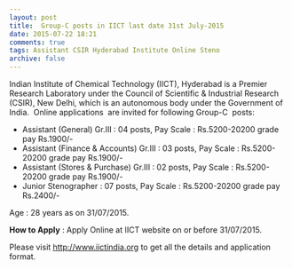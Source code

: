 ```yaml
---
layout: post
title:  Group-C posts in IICT last date 31st July-2015
date: 2015-07-22 18:21
comments: true
tags: Assistant CSIR Hyderabad Institute Online Steno
archive: false
---
```


Indian Institute of Chemical Technology (IICT), Hyderabad is a Premier Research Laboratory under the Council of Scientific & Industrial Research (CSIR), New Delhi, which is an autonomous body under the Government of India.   Online applications  are invited for following Group-C  posts: 


- Assistant (General) Gr.III : 04 posts, Pay Scale : Rs.5200-20200 grade pay Rs.1900/- 
- Assistant (Finance & Accounts) Gr.III : 03 posts, Pay Scale : Rs.5200-20200 grade pay Rs.1900/-  
- Assistant (Stores & Purchase) Gr.III : 02 posts, Pay Scale : Rs.5200-20200 grade pay Rs.1900/- 
- Junior Stenographer : 07 posts, Pay Scale : Rs.5200-20200 grade pay Rs.2400/-  


Age : 28 years as on 31/07/2015.  

**How to Apply** : Apply Online at IICT website on or before 31/07/2015.   
 

Please visit <http://www.iictindia.org>  to get all the details and application format.
